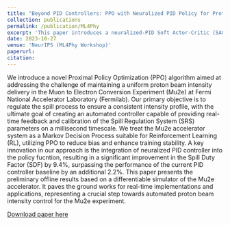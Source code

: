 ```yaml
---
title: "Beyond PID Controllers: PPO with Neuralized PID Policy for Proton Beam Intensity Control in Mu2e"
collection: publications
permalink: /publication/ML4Phy
excerpt: 'This paper introduces a neuralized-PID Soft Actor-Critic (SAC) algorithm for real-time proton beam intensity control in the Mu2e experiment at Fermilab.'
date: 2023-10-27
venue: 'NeurIPS (ML4Phy Workshop)'
paperurl: 
citation: 
---
```



We introduce a novel Proximal Policy Optimization (PPO) algorithm aimed at
addressing the challenge of maintaining a uniform proton beam intensity delivery in
the Muon to Electron Conversion Experiment (Mu2e) at Fermi National Accelerator
Laboratory (Fermilab). Our primary objective is to regulate the spill process to
ensure a consistent intensity profile, with the ultimate goal of creating an automated
controller capable of providing real-time feedback and calibration of the Spill
Regulation System (SRS) parameters on a millisecond timescale. We treat the
Mu2e accelerator system as a Markov Decision Process suitable for Reinforcement
Learning (RL), utilizing PPO to reduce bias and enhance training stability. A key
innovation in our approach is the integration of neuralized PID controller into the
policy fucntion, resulting in a significant improvement in the Spill Duty Factor
(SDF) by 9.4%, surpassing the performance of the current PID controller baseline 
by an additional 2.2%. This paper presents the preliminary offline results based
on a differentiable simulator of the Mu2e accelerator. It paves the ground works
for real-time implementations and applications, representing a crucial step towards 
automated proton beam intensity control for the Mu2e experiment.

[Download paper here](http://chenwei-1999.github.io/files/Mu2e_ML4Phy_preprint.pdf)
